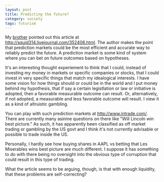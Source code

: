 ```yaml
---
layout: post
title: Predicting the future?
category: society
tags: futurism
---
```


My <a href="http://jonathan.graehl.org">brother</a> pointed out this
article at <a href="http://squid314.livejournal.com/352406.html">http://squid314.livejournal.com/352406.html</a>. The author
makes the point that prediction markets could be the most efficient
and accurate way to reliably predict the future. A prediction market
is some kind of system where you can bet on future outcomes based on
hypotheses.

It's an interesting thought experiement to think that I could, instead
of investing my money in markets or specific companies or stocks, that
I could invest in very specific things that match my idealogical
interests. I have some vision for how things should or could be in the
world and I put money behind my hypothesis, that if say a certain
legistlation or law or initiative is adopted, then a favorable
measurable outcome can result. Or, alternatively, if not adopted, a
measurable and less favorable outcome will result. I view it as a kind
of altruistic gambling.

You can play with such prediction markets at
http://www.intrade.com/. There are currently many asinine questions on
there like "Will Lincoln win best picture." As such, it has apparently
been classified as off market trading or gambling by the US govt and I
think it's not currently advisable or possible to trade inside the US.

Personally, I hardly see how buying shares in AAPL vs betting that Les
Miserables wins best picture are much different. I suppose it has
something to do with there being no oversight into the obvious type of
corruption that could result in this type of trading.

What the article seems to be arguing, though, is that with enough
liquidity, that these problems are self-correcting?
